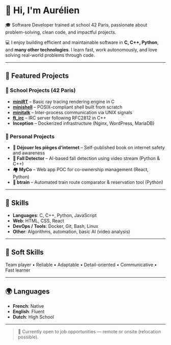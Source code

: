 # 👋 Hi, I'm Aurélien

🎓 Software Developer trained at school 42 Paris, passionate about problem-solving, clean code, and impactful projects.

💻 I enjoy building efficient and maintainable software in **C, C++, Python**, and **many other technologies**. I learn fast, work autonomously, and love solving real-world problems through code.

---

## 🚀 Featured Projects

### 🔧 School Projects (42 Paris)
- **[miniRT](https://github.com/AurelienMarin/miniRT)** – Basic ray tracing rendering engine in C  
- **[minishell](https://github.com/AurelienMarin/minishell42)** – POSIX-compliant shell built from scratch  
- **[minitalk](https://github.com/AurelienMarin/minitalk_42)** – Inter-process communication via UNIX signals  
- **[ft_irc](https://github.com/AurelienMarin/ft_irc)** – IRC server following RFC2812 in C++  
- **Inception** – Dockerized infrastructure (Nginx, WordPress, MariaDB)

### 🌱 Personal Projects
- **📘 Déjouer les pièges d’internet** – Self-published book on internet safety and awareness  
- **🤖 Fall Detector** – AI-based fall detection using video stream (Python & C++)  
- **🏘️ MyCo** – Web app POC for co-ownership management (React, Python)  
- **🚄 btrain** – Automated train route comparator & reservation tool (Python)

---

## 🔧 Skills

- **Languages**: C, C++, Python, JavaScript  
- **Web**: HTML, CSS, React  
- **DevOps / Tools**: Docker, Git, Bash, Linux  
- **Other**: Algorithms, automation, basic AI (video analysis)

---

## 🧠 Soft Skills

Team player • Reliable • Adaptable • Detail-oriented • Communicative • Fast learner

---

## 🌍 Languages

- **French**: Native  
- **English**: Fluent  
- **Dutch**: High School

---

> 📌 Currently open to job opportunities — remote or onsite (relocation possible).
